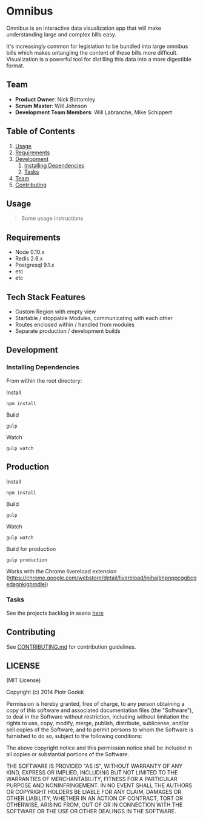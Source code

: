 # Omnibus

Omnibus is an interactive data visualization app that will make understanding large and complex bills easy.

It's increasingly common for legislation to be bundled into large omnibus bills which makes untangling the content of these bills more difficult. Visualization is a powerful tool for distilling this data into a more digestible format.

## Team

  - __Product Owner__: Nick Bottomley
  - __Scrum Master__: Will Johnson
  - __Development Team Members__: Will Labranche, Mike Schippert

## Table of Contents

1. [Usage](#Usage)
1. [Requirements](#requirements)
1. [Development](#development)
    1. [Installing Dependencies](#installing-dependencies)
    1. [Tasks](#tasks)
1. [Team](#team)
1. [Contributing](#contributing)

## Usage

> Some usage instructions

## Requirements

- Node 0.10.x
- Redis 2.6.x
- Postgresql 9.1.x
- etc
- etc

## Tech Stack Features

- Custom Region with empty view
- Startable / stoppable Modules, communicating with each other
- Routes enclosed within / handled from modules
- Separate production / development builds

## Development

### Installing Dependencies

From within the root directory:

Install

```
npm install
```

Build

```
gulp
```

Watch

```
gulp watch
```

## Production


Install

```
npm install
```

Build

```
gulp
```

Watch

```
gulp watch
```

Build for production

```
gulp production
```

Works with the Chrome livereload extension (https://chrome.google.com/webstore/detail/livereload/jnihajbhpnppcggbcgedagnkighmdlei)

### Tasks

See the projects backlog in asana [here](https://app.asana.com/0/15149793768442/15184813615013)


## Contributing

See [CONTRIBUTING.md](CONTRIBUTING.md) for contribution guidelines.



## LICENSE

(MIT License)

Copyright (c) 2014 Piotr Godek

Permission is hereby granted, free of charge, to any person obtaining
a copy of this software and associated documentation files (the
"Software"), to deal in the Software without restriction, including
without limitation the rights to use, copy, modify, merge, publish,
distribute, sublicense, and/or sell copies of the Software, and to
permit persons to whom the Software is furnished to do so, subject to
the following conditions:

The above copyright notice and this permission notice shall be
included in all copies or substantial portions of the Software.

THE SOFTWARE IS PROVIDED "AS IS", WITHOUT WARRANTY OF ANY KIND,
EXPRESS OR IMPLIED, INCLUDING BUT NOT LIMITED TO THE WARRANTIES OF
MERCHANTABILITY, FITNESS FOR A PARTICULAR PURPOSE AND
NONINFRINGEMENT. IN NO EVENT SHALL THE AUTHORS OR COPYRIGHT HOLDERS BE
LIABLE FOR ANY CLAIM, DAMAGES OR OTHER LIABILITY, WHETHER IN AN ACTION
OF CONTRACT, TORT OR OTHERWISE, ARISING FROM, OUT OF OR IN CONNECTION
WITH THE SOFTWARE OR THE USE OR OTHER DEALINGS IN THE SOFTWARE.
